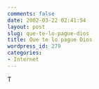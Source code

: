 ```yaml
---
comments: false
date: 2002-03-22 02:41:54
layout: post
slug: que-te-lo-pague-dios
title: Que te lo pague Dios
wordpress_id: 279
categories:
- Internet
---
```


T




 
